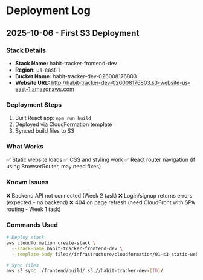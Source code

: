 # Deployment Log

## 2025-10-06 - First S3 Deployment

### Stack Details

- **Stack Name:** habit-tracker-frontend-dev
- **Region:** us-east-1
- **Bucket Name:** habit-tracker-dev-026008176803
- **Website URL:** http://habit-tracker-dev-026008176803.s3-website-us-east-1.amazonaws.com

### Deployment Steps

1. Built React app: `npm run build`
2. Deployed via CloudFormation template
3. Synced build files to S3

### What Works

✅ Static website loads
✅ CSS and styling work
✅ React router navigation (if using BrowserRouter, may need fixes)

### Known Issues

❌ Backend API not connected (Week 2 task)
❌ Login/signup returns errors (expected - no backend)
❌ 404 on page refresh (need CloudFront with SPA routing - Week 1 task)

### Commands Used

```bash
# Deploy stack
aws cloudformation create-stack \
  --stack-name habit-tracker-frontend-dev \
  --template-body file://infrastructure/cloudformation/01-s3-static-website.yaml

# Sync files
aws s3 sync ./frontend/build/ s3://habit-tracker-dev-[ID]/
```

